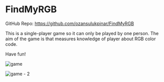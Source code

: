 # FindMyRGB

GitHub Repo: https://github.com/ozansulukpinar/FindMyRGB

This is a single-player game so it can only be played by one person. The aim of the game is that measures knowledge of player about RGB color code.

Have fun!

![game](https://user-images.githubusercontent.com/52232302/103490720-c249a300-4e2e-11eb-926c-eb868a55d3eb.jpg)

![game - 2](https://user-images.githubusercontent.com/52232302/103490730-d68da000-4e2e-11eb-8fbe-83791861b743.jpg)

